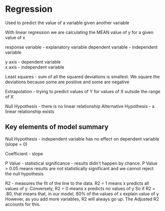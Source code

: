 # Regression

Used to predict the value of a variable given another variable

With linear regression we are calculating the MEAN value of y for a given value of x

response variable - explanatory variable
dependent variable - independent variable

y axis - dependent variable  
x axis - independent variable 

Least squares - sum of all the squared deviations is smallest.  We square the deviations because some are positive and some are negative

Extrapolation - trying to predict values of Y for values of X outside the range of X

Null Hypothesis - there is no linear relationship
Alternative Hypothesis - a linear relationship exists

## Key elements of model summary

Null Hypothesis - independent variable has no effect on dependent variable (slope = 0)

Coefficient - slope

P Value - statistical significance - results didn't happen by chance.
P Value > 0.05 means results are not statistically significant and we cannot reject the null hypothesis

R2 - measures the fit of the line to the data.
R2 = 1 means x predicts all values of y.
Conversely, R2 = 0 means x predicts no values of y
So if R2 = .80, that means that, in our model, 80% of the values of x explain value of y
However, as you add more variables, R2 will always go up.  The Adjusted R2 accounts for this.
